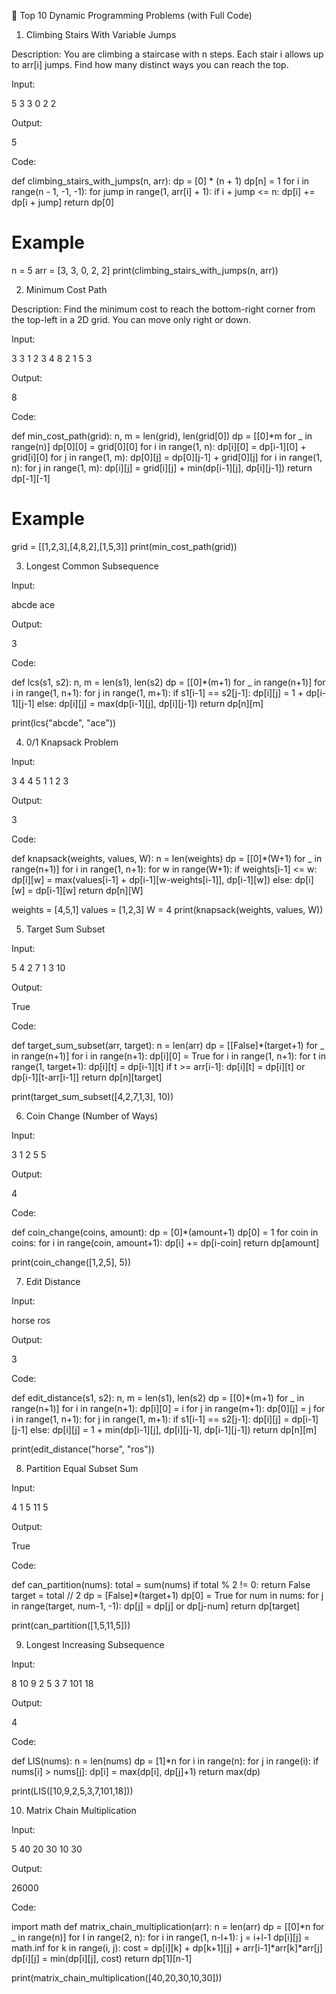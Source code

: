🧠 Top 10 Dynamic Programming Problems (with Full Code)
1. Climbing Stairs With Variable Jumps

Description:
You are climbing a staircase with n steps. Each stair i allows up to arr[i] jumps.
Find how many distinct ways you can reach the top.

Input:

5
3 3 0 2 2


Output:

5


Code:

def climbing_stairs_with_jumps(n, arr):
    dp = [0] * (n + 1)
    dp[n] = 1
    for i in range(n - 1, -1, -1):
        for jump in range(1, arr[i] + 1):
            if i + jump <= n:
                dp[i] += dp[i + jump]
    return dp[0]

# Example
n = 5
arr = [3, 3, 0, 2, 2]
print(climbing_stairs_with_jumps(n, arr))

2. Minimum Cost Path

Description:
Find the minimum cost to reach the bottom-right corner from the top-left in a 2D grid.
You can move only right or down.

Input:

3 3
1 2 3
4 8 2
1 5 3


Output:

8


Code:

def min_cost_path(grid):
    n, m = len(grid), len(grid[0])
    dp = [[0]*m for _ in range(n)]
    dp[0][0] = grid[0][0]
    for i in range(1, n):
        dp[i][0] = dp[i-1][0] + grid[i][0]
    for j in range(1, m):
        dp[0][j] = dp[0][j-1] + grid[0][j]
    for i in range(1, n):
        for j in range(1, m):
            dp[i][j] = grid[i][j] + min(dp[i-1][j], dp[i][j-1])
    return dp[-1][-1]

# Example
grid = [[1,2,3],[4,8,2],[1,5,3]]
print(min_cost_path(grid))

3. Longest Common Subsequence

Input:

abcde
ace


Output:

3


Code:

def lcs(s1, s2):
    n, m = len(s1), len(s2)
    dp = [[0]*(m+1) for _ in range(n+1)]
    for i in range(1, n+1):
        for j in range(1, m+1):
            if s1[i-1] == s2[j-1]:
                dp[i][j] = 1 + dp[i-1][j-1]
            else:
                dp[i][j] = max(dp[i-1][j], dp[i][j-1])
    return dp[n][m]

print(lcs("abcde", "ace"))

4. 0/1 Knapsack Problem

Input:

3 4
4 5 1
1 2 3


Output:

3


Code:

def knapsack(weights, values, W):
    n = len(weights)
    dp = [[0]*(W+1) for _ in range(n+1)]
    for i in range(1, n+1):
        for w in range(W+1):
            if weights[i-1] <= w:
                dp[i][w] = max(values[i-1] + dp[i-1][w-weights[i-1]], dp[i-1][w])
            else:
                dp[i][w] = dp[i-1][w]
    return dp[n][W]

weights = [4,5,1]
values = [1,2,3]
W = 4
print(knapsack(weights, values, W))

5. Target Sum Subset

Input:

5
4 2 7 1 3
10


Output:

True


Code:

def target_sum_subset(arr, target):
    n = len(arr)
    dp = [[False]*(target+1) for _ in range(n+1)]
    for i in range(n+1):
        dp[i][0] = True
    for i in range(1, n+1):
        for t in range(1, target+1):
            dp[i][t] = dp[i-1][t]
            if t >= arr[i-1]:
                dp[i][t] = dp[i][t] or dp[i-1][t-arr[i-1]]
    return dp[n][target]

print(target_sum_subset([4,2,7,1,3], 10))

6. Coin Change (Number of Ways)

Input:

3
1 2 5
5


Output:

4


Code:

def coin_change(coins, amount):
    dp = [0]*(amount+1)
    dp[0] = 1
    for coin in coins:
        for i in range(coin, amount+1):
            dp[i] += dp[i-coin]
    return dp[amount]

print(coin_change([1,2,5], 5))

7. Edit Distance

Input:

horse
ros


Output:

3


Code:

def edit_distance(s1, s2):
    n, m = len(s1), len(s2)
    dp = [[0]*(m+1) for _ in range(n+1)]
    for i in range(n+1):
        dp[i][0] = i
    for j in range(m+1):
        dp[0][j] = j
    for i in range(1, n+1):
        for j in range(1, m+1):
            if s1[i-1] == s2[j-1]:
                dp[i][j] = dp[i-1][j-1]
            else:
                dp[i][j] = 1 + min(dp[i-1][j], dp[i][j-1], dp[i-1][j-1])
    return dp[n][m]

print(edit_distance("horse", "ros"))

8. Partition Equal Subset Sum

Input:

4
1 5 11 5


Output:

True


Code:

def can_partition(nums):
    total = sum(nums)
    if total % 2 != 0:
        return False
    target = total // 2
    dp = [False]*(target+1)
    dp[0] = True
    for num in nums:
        for j in range(target, num-1, -1):
            dp[j] = dp[j] or dp[j-num]
    return dp[target]

print(can_partition([1,5,11,5]))

9. Longest Increasing Subsequence

Input:

8
10 9 2 5 3 7 101 18


Output:

4


Code:

def LIS(nums):
    n = len(nums)
    dp = [1]*n
    for i in range(n):
        for j in range(i):
            if nums[i] > nums[j]:
                dp[i] = max(dp[i], dp[j]+1)
    return max(dp)

print(LIS([10,9,2,5,3,7,101,18]))

10. Matrix Chain Multiplication

Input:

5
40 20 30 10 30


Output:

26000


Code:

import math
def matrix_chain_multiplication(arr):
    n = len(arr)
    dp = [[0]*n for _ in range(n)]
    for l in range(2, n):
        for i in range(1, n-l+1):
            j = i+l-1
            dp[i][j] = math.inf
            for k in range(i, j):
                cost = dp[i][k] + dp[k+1][j] + arr[i-1]*arr[k]*arr[j]
                dp[i][j] = min(dp[i][j], cost)
    return dp[1][n-1]

print(matrix_chain_multiplication([40,20,30,10,30]))
